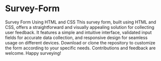 # Survey-Form
Survey Form Using HTML and CSS
This survey form, built using HTML and CSS, offers a straightforward and visually appealing solution for collecting user feedback.
It features a simple and intuitive interface, validated input fields for accurate data collection, and responsive design for seamless usage
on different devices. Download or clone the repository to customize the form according to your specific needs. Contributions and feedback
are welcome. Happy surveying!
